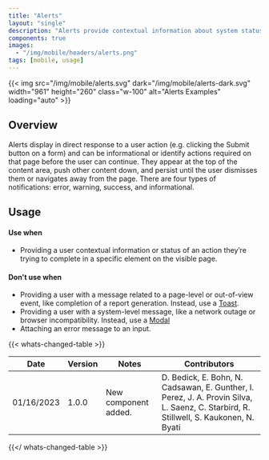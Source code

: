 ```yaml
---
title: "Alerts"
layout: "single"
description: "Alerts provide contextual information about system status that persists until dismissed or resolved."
components: true
images:
  - "/img/mobile/headers/alerts.png"
tags: [mobile, usage]
---
```


{{< img src="/img/mobile/alerts.svg" dark="/img/mobile/alerts-dark.svg" width="961" height="260" class="w-100" alt="Alerts Examples" loading="auto" >}}

## Overview

Alerts display in direct response to a user action (e.g. clicking the Submit button on a form) and can be informational or identify actions required on that page before the user can continue. They appear at the top of the content area, push other content down, and persist until the user dismisses them or navigates away from the page. There are four types of notifications: error, warning, success, and informational.

## Usage

#### Use when

- Providing a user contextual information or status of an action they’re trying to complete in a specific element on the visible page.

#### Don't use when

- Providing a user with a message related to a page-level or out-of-view event, like completion of a report generation. Instead, use a [Toast](/components/mobile/toasts/).
- Providing a user with a system-level message, like a network outage or browser incompatibility. Instead, use a [Modal](/components/mobile/modals/)
- Attaching an error message to an input.

{{< whats-changed-table >}}

| Date       | Version | Notes                | Contributors                                                                                                                          |
| ---------- | ------- | -------------------- | ------------------------------------------------------------------------------------------------------------------------------------- |
| 01/16/2023 | 1.0.0   | New component added. | D. Bedick, E. Bohn, N. Cadsawan, E. Gunther, I. Perez, J. A. Provin Silva, L. Saenz, C. Starbird, R. Stillwell, S. Kaukonen, N. Byati |

{{</ whats-changed-table >}}
